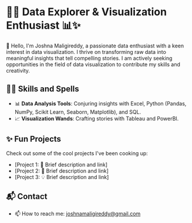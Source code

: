 # 👩‍💻 Data Explorer & Visualization Enthusiast 📊✨

👋 Hello, I'm Joshna Maligireddy, a passionate data enthusiast with a keen interest in data visualization. I thrive on transforming raw data into meaningful insights that tell compelling stories. I am actively seeking opportunities in the field of data visualization to contribute my skills and creativity.

## 🧙‍♂️ Skills and Spells

- 📊 **Data Analysis Tools**: Conjuring insights with Excel, Python (Pandas, NumPy, Scikit Learn, Seaborn, Matplotlib), and SQL.
- 📈 **Visualization Wands**: Crafting stories with Tableau and PowerBI.

## ✨ Fun Projects

Check out some of the cool projects I've been cooking up:

- [Project 1: 🚀 Brief description and link]
- [Project 2: 🌟 Brief description and link]
- [Project 3: 💡 Brief description and link]




## 📬 Contact

- 📫 How to reach me: joshnamaligireddy@gmail.com
